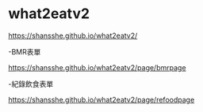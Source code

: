 # what2eatv2
https://shansshe.github.io/what2eatv2/

-BMR表單

https://shansshe.github.io/what2eatv2/page/bmrpage

-紀錄飲食表單

https://shansshe.github.io/what2eatv2/page/refoodpage
